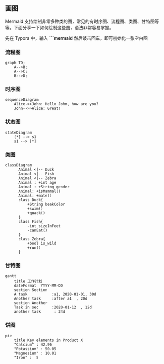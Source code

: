 ## 画图

Mermaid 支持绘制非常多种类的图，常见的有时序图、流程图、类图、甘特图等等。下面分享一下如何绘制这些图，语法非常容易掌握。

先在 Typora 中，输入 **```mermaid** 然后敲击回车，即可初始化一张空白图

### 流程图

```mermaid
graph TD;
    A-->B;
    A-->C;
    B-->D;
```

### 时序图

```mermaid
sequenceDiagram
    Alice->>John: Hello John, how are you?
    John-->>Alice: Great!
```

### 状态图

```mermaid
stateDiagram
    [*] --> s1
    s1 --> [*]
```

### 类图

```mermaid
classDiagram
      Animal <|-- Duck
      Animal <|-- Fish
      Animal <|-- Zebra
      Animal : +int age
      Animal : +String gender
      Animal: +isMammal()
      Animal: +mate()
      class Duck{
          +String beakColor
          +swim()
          +quack()
      }
      class Fish{
          -int sizeInFeet
          -canEat()
      }
      class Zebra{
          +bool is_wild
          +run()
      }
```

### 甘特图

```mermaid
gantt
    title 工作计划
    dateFormat  YYYY-MM-DD
    section Section
    A task           :a1, 2020-01-01, 30d
    Another task     :after a1  , 20d
    section Another
    Task in sec      :2020-01-12  , 12d
    another task      : 24d
```

### 饼图

```mermaid
pie
    title Key elements in Product X
    "Calcium" : 42.96
    "Potassium" : 50.05
    "Magnesium" : 10.01
    "Iron" :  5
```

